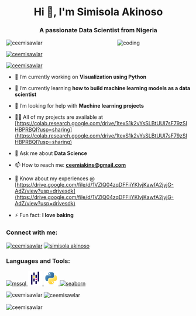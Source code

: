 <h1 align="center">Hi 👋, I'm Simisola Akinoso</h1>
<h3 align="center">A passionate Data Scientist from Nigeria</h3>
<img align="right" alt="coding" width=200" src="https://user-images.githubusercontent.com/113178017/205658212-66d756c7-6771-4c13-a861-adae2c2ced62.gif">

<p align="left"> <img src="https://komarev.com/ghpvc/?username=ceemisawlar&label=Profile%20views&color=0e75b6&style=flat" alt="ceemisawlar" /> </p>

<p align="left"> <a href="https://github.com/ryo-ma/github-profile-trophy"><img src="https://github-profile-trophy.vercel.app/?username=ceemisawlar" alt="ceemisawlar" /></a> </p>

<p align="left"> <a href="https://twitter.com/ceemisawlar" target="blank"><img src="https://img.shields.io/twitter/follow/ceemisawlar?logo=twitter&style=for-the-badge" alt="ceemisawlar" /></a> </p>

- 🔭 I’m currently working on **Visualization using Python**

- 🌱 I’m currently learning **how to build machine learning models as a data scientist**

- 🤝 I’m looking for help with **Machine learning projects**

- 👨‍💻 All of my projects are available at [https://colab.research.google.com/drive/1texS1k2vYsSLBtUUl7sF79zSIHBPRBQI?usp=sharing](https://colab.research.google.com/drive/1texS1k2vYsSLBtUUl7sF79zSIHBPRBQI?usp=sharing)

- 💬 Ask me about **Data Science**

- 📫 How to reach me: **ceemiakins@gmail.com**

- 📄 Know about my experiences @ [https://drive.google.com/file/d/1VZlQ04zqDFFiiYKlvjKawfA2jyjG-AdZ/view?usp=drivesdk](https://drive.google.com/file/d/1VZlQ04zqDFFiiYKlvjKawfA2jyjG-AdZ/view?usp=drivesdk)

- ⚡ Fun fact: **I love baking**

<h3 align="left">Connect with me:</h3>
<p align="left">
<a href="https://twitter.com/ceemisawlar" target="blank"><img align="center" src="https://raw.githubusercontent.com/rahuldkjain/github-profile-readme-generator/master/src/images/icons/Social/twitter.svg" alt="ceemisawlar" height="30" width="40" /></a>
<a href="https://linkedin.com/in/simisola akinoso" target="blank"><img align="center" src="https://raw.githubusercontent.com/rahuldkjain/github-profile-readme-generator/master/src/images/icons/Social/linked-in-alt.svg" alt="simisola akinoso" height="30" width="40" /></a>
</p>

<h3 align="left">Languages and Tools:</h3>
<p align="left"> <a href="https://www.microsoft.com/en-us/sql-server" target="_blank" rel="noreferrer"> <img src="https://www.svgrepo.com/show/303229/microsoft-sql-server-logo.svg" alt="mssql" width="40" height="40"/> </a> <a href="https://pandas.pydata.org/" target="_blank" rel="noreferrer"> <img src="https://raw.githubusercontent.com/devicons/devicon/2ae2a900d2f041da66e950e4d48052658d850630/icons/pandas/pandas-original.svg" alt="pandas" width="40" height="40"/> </a> <a href="https://www.python.org" target="_blank" rel="noreferrer"> <img src="https://raw.githubusercontent.com/devicons/devicon/master/icons/python/python-original.svg" alt="python" width="40" height="40"/> </a> <a href="https://seaborn.pydata.org/" target="_blank" rel="noreferrer"> <img src="https://seaborn.pydata.org/_images/logo-mark-lightbg.svg" alt="seaborn" width="40" height="40"/> </a> </p>

<p><img align="left" src="https://github-readme-stats.vercel.app/api/top-langs?username=ceemisawlar&show_icons=true&locale=en&layout=compact" alt="ceemisawlar" /></p>

<p>&nbsp;<img align="center" src="https://github-readme-stats.vercel.app/api?username=ceemisawlar&show_icons=true&locale=en" alt="ceemisawlar" /></p>

<p><img align="center" src="https://github-readme-streak-stats.herokuapp.com/?user=ceemisawlar&" alt="ceemisawlar" /></p>
